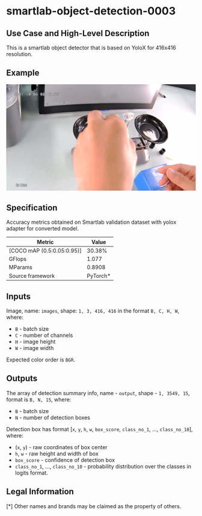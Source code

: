 # smartlab-object-detection-0003

## Use Case and High-Level Description

This is a smartlab object detector that is based on YoloX for 416x416 resolution.

## Example

![](./assets/frame0001_front1.jpg)

## Specification

Accuracy metrics obtained on Smartlab validation dataset with yolox adapter for converted model.

| Metric                          | Value                                     |
|---------------------------------|-------------------------------------------|
| [COCO mAP (0.5:0.05:0.95)]      | 30.38%                                    |
| GFlops                          | 1.077                                     |
| MParams                         | 0.8908                                    |
| Source framework                | PyTorch\*                                 |

## Inputs

Image, name: `images`, shape: `1, 3, 416, 416` in the format `B, C, H, W`, where:

- `B` - batch size
- `C` - number of channels
- `H` - image height
- `W` - image width

Expected color order is `BGR`.

## Outputs

The array of detection summary info, name - `output`, shape - `1, 3549, 15`, format is `B, N, 15`, where:

- `B` - batch size
- `N` - number of detection boxes

Detection box has format [`x`, `y`, `h`, `w`, `box_score`, `class_no_1`, ..., `class_no_10`], where:

- (`x`, `y`) - raw coordinates of box center
- `h`, `w` - raw height and width of box
- `box_score` - confidence of detection box
- `class_no_1`, ..., `class_no_10` - probability distribution over the classes in logits format.

## Legal Information

[*] Other names and brands may be claimed as the property of others.

